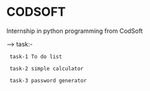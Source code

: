 # CODSOFT

Internship in python programming from CodSoft

--> task:-

     task-1 To do list

     task-2 simple calculator 

     task-3 password generator 
